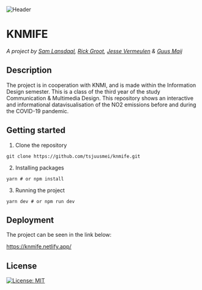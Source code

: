 
![Header](https://i.imgur.com/dV8Zesp.jpeg)

# KNMIFE

*A project by [Sam Lansdaal](https://samlansdaal.myportfolio.com/), [Rick Groot](https://github.com/Rickert41), [Jesse Vermeulen](https://github.com/jessevermeulen) & [Guus Maij](https://github.com/tsjuusmei)*

## Description

The project is in cooperation with KNMI, and is made within the Information Design semester. This is a class of the third year of the study Communication & Multimedia Design.
This repository shows an interactive and informational datavisualisation of the NO2 emissions before and during the COVID-19 pandemic.

## Getting started 

1. Clone the repository

```
git clone https://github.com/tsjuusmei/knmife.git
```

2. Installing packages

```
yarn # or npm install
```

3. Running the project

```
yarn dev # or npm run dev
```

## Deployment

The project can be seen in the link below:

https://knmife.netlify.app/

## License

[![License: MIT](https://img.shields.io/badge/License-MIT-yellow.svg)](https://opensource.org/licenses/MIT)
